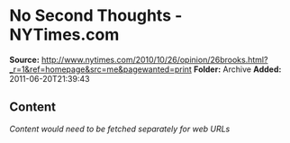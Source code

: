 # No Second Thoughts - NYTimes.com

**Source:** http://www.nytimes.com/2010/10/26/opinion/26brooks.html?_r=1&ref=homepage&src=me&pagewanted=print
**Folder:** Archive
**Added:** 2011-06-20T21:39:43




## Content
*Content would need to be fetched separately for web URLs*
